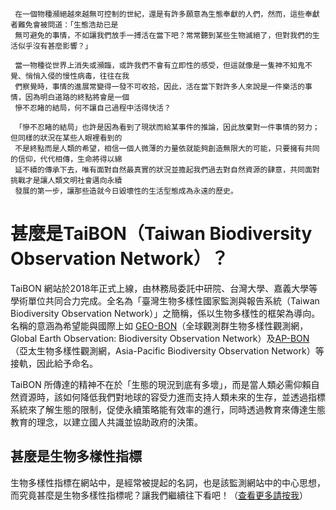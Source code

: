 
     在一個物種瀕絕越來越無可控制的世紀，還是有許多願意為生態奉獻的人們，然而，這些奉獻者難免會被問道：「生態浩劫已是
     無可避免的事情，不如讓我們放手一搏活在當下吧？常常聽到某些生物滅絕了，但對我們的生活似乎沒有甚麼影響？」
         
     當一物種從世界上消失或瀕臨，或許我們不會有立即性的感受，但這就像是一隻神不知鬼不覺、悄悄入侵的慢性病毒，往往在我
     們察覺時，事情的進展常變得一發不可收拾，因此，活在當下對許多人來說是一件樂活的事情，因為明白道路的終點將會是一個
     慘不忍睹的結局，何不讓自己過程中活得快活？
     
     「慘不忍睹的結局」也許是因為看到了現狀而給某事件的推論，因此放棄對一件事情的努力；但同樣的狀況在某些人眼裡看到的
     不是終點而是人類的希望，相信一個人微薄的力量依就能夠創造無限大的可能，只要擁有共同的信仰，代代相傳，生命將得以綿
     延不續的傳承下去，唯有面對自然最真實的狀況並擔起我們過去對自然資源的肆意，共同面對挑戰才是讓人類文明社會邁向永續
     發展的第一步，讓那些造就今日毀壞性的生活型態成為永遠的歷史。
     
 
 

# 甚麼是TaiBON（Taiwan Biodiversity Observation Network）？

TaiBON 網站於2018年正式上線，由林務局委託中研院、台灣大學、嘉義大學等學術單位共同合力完成。全名為「臺灣生物多樣性國家監測與報告系統（Taiwan Biodiversity Observation Network）」之簡稱，係以生物多樣性的框架為導向。名稱的意涵為希望能與國際上如 [GEO-BON](http://geobon.org/)（全球觀測群生物多樣性觀測網，Global Earth Observation: Biodiversity Observation 
Network）及[AP-BON](http://www.esabii.biodic.go.jp/ap-bon/index.html)（亞太生物多樣性觀測網，Asia-Pacific Biodiversity Observation Network）等接軌，因此給予命名。

TaiBON 所傳達的精神不在於「生態的現況到底有多壞」，而是當人類必需仰賴自然資源時，該如何降低我們對地球的容受力進而支持人類未來的生存，並透過指標系統來了解生態的限制，促使永續策略能有效率的進行，同時透過教育來傳達生態教育的理念，以建立國人共識並協助政府的決策。





## 甚麼是生物多樣性指標

生物多樣性指標在網站中，是經常被提起的名詞，也是該監測網站中的中心思想，而究竟甚麼是生物多樣性指標呢？讓我們繼續往下看吧！（[查看更多請按我](https://github.com/TaiBON/portal_webpages/blob/master/Indicator/Evaluate%20and%20analysis.md)）



